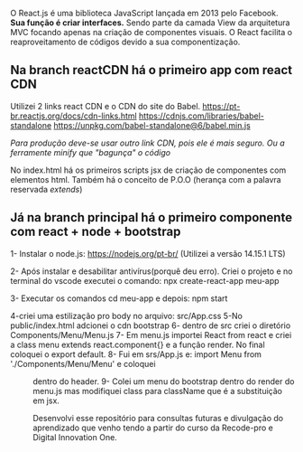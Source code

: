 O React.js é uma biblioteca JavaScript  lançada em 2013 pelo Facebook. **Sua função é criar interfaces.** Sendo parte da camada View da arquitetura MVC focando apenas na criação de componentes visuais. O React facilita o reaproveitamento de códigos devido a sua componentização.

## Na branch reactCDN há o primeiro app com react CDN
Utilizei 2 links react CDN e o CDN do site do Babel.
https://pt-br.reactjs.org/docs/cdn-links.html
https://cdnjs.com/libraries/babel-standalone
https://unpkg.com/babel-standalone@6/babel.min.js

*Para produção deve-se usar outro link CDN, pois ele é mais seguro. Ou a ferramente minify que "bagunça" o código*

No index.html há os primeiros scripts jsx de criação de componentes com elementos html.
Também há o conceito de P.O.O (herança com a palavra reservada _extends_)


## Já na branch principal há o primeiro componente com react + node + bootstrap

1- Instalar o node.js: https://nodejs.org/pt-br/
(Utilizei a versão 14.15.1 LTS)

2- Após instalar e desabilitar antivírus(porquê deu erro). Criei o projeto e no terminal do vscode executei o comando:
npx create-react-app meu-app

3- Executar os comandos cd meu-app e depois: npm start

4-criei uma estilização pro body no arquivo: src/App.css
5-No public/index.html adcionei o cdn bootstrap
6- dentro de src criei o diretório Components/Menu/Menu.js
7- Em menu.js importei React from react e criei a class menu extends react.component{} e a função render. No final coloquei o export default.
8- Fui em srs/App.js e: import Menu from './Components/Menu/Menu' e coloquei <Menu /> dentro do header.
9- Colei um menu do bootstrap dentro do render do menu.js mas modifiquei class para className que é a substituição em jsx.
  


Desenvolvi esse repositório para consultas futuras e divulgação do aprendizado que venho tendo a partir do curso da Recode-pro e Digital Innovation One.



















